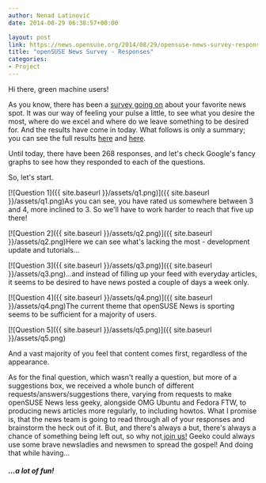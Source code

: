 ```yaml
---
author: Nenad Latinović
date: 2014-08-29 06:38:57+00:00

layout: post
link: https://news.opensuse.org/2014/08/29/opensuse-news-survey-responses/
title: "openSUSE News Survey - Responses"
categories:
- Project
---
```

Hi there, green machine users!

As you know, there has been a [survey going on](https://news.opensuse.org/2014/08/14/opensuse-news-team-needs-your-feedback/) about your favorite news spot. It was our way of feeling your pulse a little, to see what you desire the most, where do we excel and where do we leave something to be desired for. And the results have come in today. What follows is only a summary; you can see the full results [here](https://docs.google.com/forms/d/17z4F1ZN5imsY47Rnk-1nV-lOJ05KP1UVNxMdj3G6bME/viewanalytics) and [here](https://docs.google.com/spreadsheets/d/1kw_I1KRexBUHtjmaR5OKGwR2wDj8YPvtBafoc1j14OU/edit#gid=2072746889).

Until today, there have been 268 responses, and let's check Google's fancy graphs to see how they responded to each of the questions.

So, let's start.

<!-- more -->

[![Question 1]({{ site.baseurl }}/assets/q1.png)]({{ site.baseurl }}/assets/q1.png)As you can see, you have rated us somewhere between 3 and 4, more inclined to 3. So we'll have to work harder to reach that five up there!



[![Question 2]({{ site.baseurl }}/assets/q2.png)]({{ site.baseurl }}/assets/q2.png)Here we can see what's lacking the most - development update and tutorials...



[![Question 3]({{ site.baseurl }}/assets/q3.png)]({{ site.baseurl }}/assets/q3.png)...and instead of filling up your feed with everyday articles, it seems to be desired to have news posted a couple of days a week only.



[![Question 4]({{ site.baseurl }}/assets/q4.png)]({{ site.baseurl }}/assets/q4.png)The current theme that openSUSE News is sporting seems to be sufficient for a majority of users.



[![Question 5]({{ site.baseurl }}/assets/q5.png)]({{ site.baseurl }}/assets/q5.png)

And a vast majority of you feel that content comes first, regardless of the appearance.



As for the final question, which wasn't really a question, but more of a suggestions box, we received a whole bunch of different requests/answers/suggestions there, varying from requests to make openSUSE News less geeky, alongside OMG Ubuntu and Fedora FTW, to producing news articles more regularly, to including howtos. What I promise is, that the news team is going to read through all of your responses and brainstorm the heck out of it. But, and there's always a but, there's always a chance of something being left out, so why not[ join us!](https://en.opensuse.org/openSUSE:News_team) Geeko could always use some brave newsladies and newsmen to spread the gospel! And doing that while having...




##### ...a lot of fun!

		
